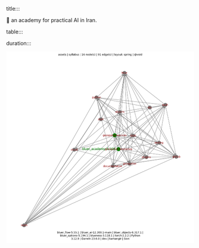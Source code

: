 title:::

📐 an academy for practical AI in Iran.

table:::

duration:::

![image](../../assets/syllabus.png)